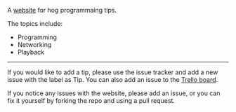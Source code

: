 A [website](https://maeganjwilson.github.io/hog-tips/) for hog programmaing tips.

The topics include:
  - Programming
  - Networking
  - Playback

---
If you would like to add a tip, please use the issue tracker and add a new issue with the label as Tip. You can also add an issue to the [Trello board](https://trello.com/b/z6SXTDHl/hog-tips).

If you notice any issues with the website, please add an issue, or you can fix it yourself by forking the repo and using a pull request.
